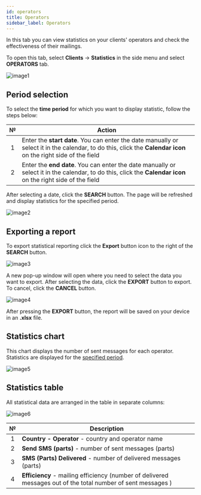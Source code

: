 ```yaml
---
id: operators
title: Operators
sidebar_label: Operators
---
```


In this tab you can view statistics on your clients' operators and check the effectiveness of their mailings.

To open this tab, select **Clients** → **Statistics** in the side menu and select **OPERATORS** tab.

![image1](/img/en/admin_statistics_operators/image1.png)

## Period selection

To select the **time period** for which you want to display statistic, follow the steps below:

|  №  | Action |
| :-: | ------ |
| 1 | Enter the **start date**. You can enter the date manually or select it in the calendar, to do this, click the **Calendar icon** on the right side of the field |
| 2 | Enter the **end date**. You can enter the date manually or select it in the calendar, to do this, click the **Calendar icon** on the right side of the field |

After selecting a date, click the **SEARCH** button. The page will be refreshed and display statistics for the specified period.

![image2](/img/en/admin_statistics_operators/image2.png)

## Exporting a report

To export statistical reporting click the **Export** button icon to the right of the **SEARCH** button.

![image3](/img/en/admin_statistics_operators/image3.png)

A new pop-up window will open where you need to select the data you want to export. After selecting the data, click the **EXPORT** button to export. To cancel, click the **CANCEL** button.

![image4](/img/en/admin_statistics_operators/image4.png)

After pressing the **EXPORT** button, the report will be saved on your device in an **.xlsx** file.

## Statistics chart

This chart displays the number of sent messages for each operator. Statistics are displayed for the [specified period](#period-selection).

![image5](/img/en/admin_statistics_operators/image5.png)

## Statistics table

All statistical data are arranged in the table in separate columns:

![image6](/img/en/admin_statistics_operators/image6.png)

|  №  | Description |
| :-: | ----------- |
| 1 | **Country - Operator** - country and operator name |
| 2 | **Send SMS (parts)** - number of sent messages (parts) |
| 3 | **SMS (Parts) Delivered** - number of delivered messages (parts) |
| 4 | **Efficiency** - mailing efficiency (number of delivered messages out of the total number of sent messages ) |
